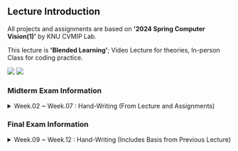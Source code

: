 ## Lecture Introduction
All projects and assignments are based on **'2024 Spring Computer Vision(1)'** by KNU CVMIP Lab.

This lecture is **'Blended Learning'**; Video Lecture for theories, In-person Class for coding practice.

<img src="https://img.shields.io/badge/c++-00599C?style=for-the-badge&logo=cplusplus&logoColor=white"> <img src="https://img.shields.io/badge/opencv-5C3EE8?style=for-the-badge&logo=opencv&logoColor=white">

### Midterm Exam Information
  <details>
    <summary>Week.02 ~ Week.07 : Hand-Writing (From Lecture and Assignments)</summary>

1. Homogeneous Coordinate Calculation
2. Sobel Mask Direction Vector Calcualtion
3. Moravec Algorithm Confidence Calculation
4. Covariance Calcualtion of Test Score of Two Students
5. Hand-writing Code: Dissolve of Two Image(week03)

</details>


### Final Exam Information
<details>
    <summary>Week.09 ~ Week.12 : Hand-Writing (Includes Basis from Previous Lecture)</summary>
  
1. 
2. 
3. 
4. 
5. Hand-writing Code: 

</details>
